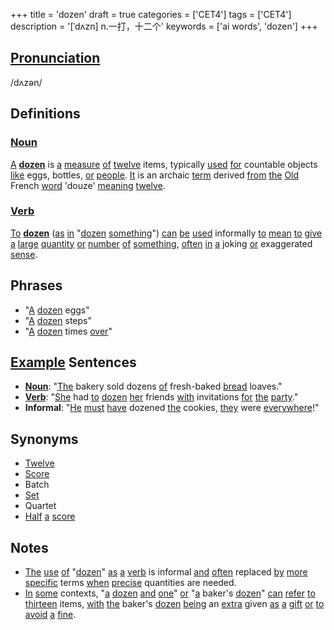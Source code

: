 +++
title = 'dozen'
draft = true
categories = ['CET4']
tags = ['CET4']
description = '[ˈdʌzn] n.一打，十二个'
keywords = ['ai words', 'dozen']
+++

## [Pronunciation](/en/post/pronunciation/)
/dʌzən/

## Definitions
### [Noun](/en/post/noun/)
[A](/en/post/a/) **[dozen](/en/post/dozen/)** is [a](/en/post/a/) [measure](/en/post/measure/) [of](/en/post/of/) [twelve](/en/post/twelve/) items, typically [used](/en/post/used/) [for](/en/post/for/) countable objects [like](/en/post/like/) eggs, bottles, [or](/en/post/or/) [people](/en/post/people/). [It](/en/post/it/) is an archaic [term](/en/post/term/) derived [from](/en/post/from/) [the](/en/post/the/) [Old](/en/post/old/) French [word](/en/post/word/) 'douze' [meaning](/en/post/meaning/) [twelve](/en/post/twelve/).

### [Verb](/en/post/verb/)
[To](/en/post/to/) **[dozen](/en/post/dozen/)** ([as](/en/post/as/) [in](/en/post/in/) "[dozen](/en/post/dozen/) [something](/en/post/something/)") [can](/en/post/can/) [be](/en/post/be/) [used](/en/post/used/) informally [to](/en/post/to/) [mean](/en/post/mean/) [to](/en/post/to/) [give](/en/post/give/) [a](/en/post/a/) [large](/en/post/large/) [quantity](/en/post/quantity/) [or](/en/post/or/) [number](/en/post/number/) [of](/en/post/of/) [something](/en/post/something/), [often](/en/post/often/) [in](/en/post/in/) [a](/en/post/a/) joking [or](/en/post/or/) exaggerated [sense](/en/post/sense/).

## Phrases
- "[A](/en/post/a/) [dozen](/en/post/dozen/) eggs"
- "[A](/en/post/a/) [dozen](/en/post/dozen/) steps"
- "[A](/en/post/a/) [dozen](/en/post/dozen/) times [over](/en/post/over/)"

## [Example](/en/post/example/) Sentences
- **[Noun](/en/post/noun/)**: "[The](/en/post/the/) bakery sold dozens [of](/en/post/of/) fresh-baked [bread](/en/post/bread/) loaves."
- **[Verb](/en/post/verb/)**: "[She](/en/post/she/) had [to](/en/post/to/) [dozen](/en/post/dozen/) [her](/en/post/her/) friends [with](/en/post/with/) invitations [for](/en/post/for/) [the](/en/post/the/) [party](/en/post/party/)."
- **Informal**: "[He](/en/post/he/) [must](/en/post/must/) [have](/en/post/have/) dozened [the](/en/post/the/) cookies, [they](/en/post/they/) were [everywhere](/en/post/everywhere/)!"

## Synonyms
- [Twelve](/en/post/twelve/)
- [Score](/en/post/score/)
- Batch
- [Set](/en/post/set/)
- Quartet
- [Half](/en/post/half/) [a](/en/post/a/) [score](/en/post/score/)

## Notes
- [The](/en/post/the/) [use](/en/post/use/) [of](/en/post/of/) "[dozen](/en/post/dozen/)" [as](/en/post/as/) [a](/en/post/a/) [verb](/en/post/verb/) is informal [and](/en/post/and/) [often](/en/post/often/) replaced [by](/en/post/by/) [more](/en/post/more/) [specific](/en/post/specific/) terms [when](/en/post/when/) [precise](/en/post/precise/) quantities are needed.
- [In](/en/post/in/) [some](/en/post/some/) contexts, "[a](/en/post/a/) [dozen](/en/post/dozen/) [and](/en/post/and/) [one](/en/post/one/)" [or](/en/post/or/) "[a](/en/post/a/) baker's [dozen](/en/post/dozen/)" [can](/en/post/can/) [refer](/en/post/refer/) [to](/en/post/to/) [thirteen](/en/post/thirteen/) items, [with](/en/post/with/) [the](/en/post/the/) baker's [dozen](/en/post/dozen/) [being](/en/post/being/) an [extra](/en/post/extra/) given [as](/en/post/as/) [a](/en/post/a/) [gift](/en/post/gift/) [or](/en/post/or/) [to](/en/post/to/) [avoid](/en/post/avoid/) [a](/en/post/a/) [fine](/en/post/fine/).

